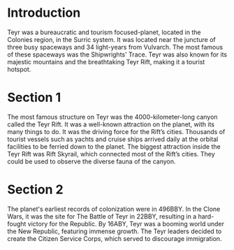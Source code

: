 # Introduction

Teyr was a bureaucratic and tourism focused-planet, located in the Colonies region, in the Surric system.
It was located near the juncture of three busy spaceways and 34 light-years from Vulvarch.
The most famous of these spaceways was the Shipwrights' Trace.
Teyr was also known for its majestic mountains and the breathtaking Teyr Rift, making it a tourist hotspot.

# Section 1

The most famous structure on Teyr was the 4000-kilometer-long canyon called the Teyr Rift.
It was a well-known attraction on the planet, with its many things to do.
It was the driving force for the Rift’s cities.
Thousands of tourist vessels such as yachts and cruise ships arrived daily at the orbital facilities to be ferried down to the planet.
The biggest attraction inside the Teyr Rift was Rift Skyrail, which connected most of the Rift’s cities.
They could be used to observe the diverse fauna of the canyon.

# Section 2

The planet's earliest records of colonization were in 496BBY.
In the Clone Wars, it was the site for The Battle of Teyr in 22BBY, resulting in a hard-fought victory for the Republic.
By 16ABY, Teyr was a booming world under the New Republic, featuring immense growth.
The Teyr leaders decided to create the Citizen Service Corps, which served to discourage immigration.
